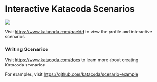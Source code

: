 # Interactive Katacoda Scenarios

[![](http://shields.katacoda.com/katacoda/gaeldd/count.svg)](https://www.katacoda.com/gaeldd "Get your profile on Katacoda.com")

Visit https://www.katacoda.com/gaeldd to view the profile and interactive scenarios

### Writing Scenarios
Visit https://www.katacoda.com/docs to learn more about creating Katacoda scenarios

For examples, visit https://github.com/katacoda/scenario-example
